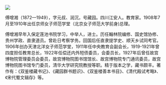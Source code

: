 ![](https://s2.loli.net/2022/08/12/tFK3TVWC6OZfx5r.jpg)

傅增湘（1872—1949），字元叔、润沉，号藏园。四川江安人。教育家。1908年7月至1910年出任京师女子师范学堂（北京女子师范大学前身)总理。

傅增湘早年入保定莲池书院学习，中举人，进士。历任翰林院编修、国史馆协修、贵州学政、直隶道员。曾赴日考察学务。回国后任直隶提学史、顺天乡试同考官。1906年创办天津北洋女子师范学堂，1911年任中央教育会副会长，1919-1921年曾四度担任教育总长，1922年任偿还内外短债委员，会委员长，1927年后曾任故宫博物院管理委员会委员，故宫博物院图书馆馆长、故宫博物院专门通讯委员，故宫博物院图书馆专门委员，清华大学研究院教授等职。精于版本之学，藏书颇丰。著作有：《双鉴楼藏书记》、《藏园群书题识》、《双鉴楼善本书目》、《清代殿试考略》、《宋代蜀文辑存》等。